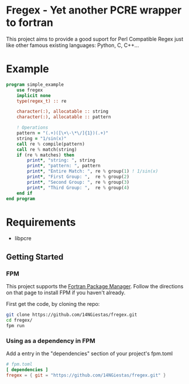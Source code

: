 # Fregex - Yet another PCRE wrapper to fortran

This project aims to provide a good suport for Perl Compatible Regex just like other 
famous existing languages: Python, C, C++...

# Example
```f90
program simple_example
    use fregex
    implicit none
    type(regex_t) :: re

    character(:), allocatable :: string
    character(:), allocatable :: pattern

    ! Operations
    pattern = "(.+)([\+\-\*\/]{1})(.+)"
    string = "1/sin(x)"
    call re % compile(pattern)
    call re % match(string)
    if (re % matches) then
        print*, "string: ", string
        print*, "pattern: ", pattern
        print*, "Entire Match: ", re % group(1) ! 1/sin(x)
        print*, "First Group: ",  re % group(2)
        print*, "Second Group: ", re % group(3)
        print*, "Third Group: ",  re % group(4)
    end if
end program
```

# Requirements
- libpcre

## Getting Started
### FPM

This project supports the [Fortran Package Manager](https://github.com/fortran-lang/fpm). Follow the directions on that page to install FPM if you haven't already.

First get the code, by cloning the repo:

```sh
git clone https://github.com/14NGiestas/fregex.git
cd fregex/
fpm run
```

### Using as a dependency in FPM

Add a entry in the "dependencies" section of your project's fpm.toml

```toml
# fpm.toml
[ dependencies ]
fregex = { git = "https://github.com/14NGiestas/fregex.git" }
```

